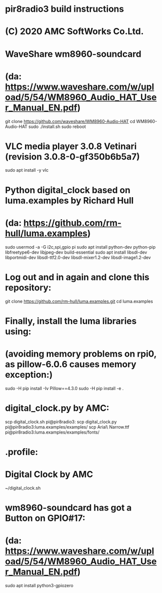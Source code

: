 # pir8radio3 build instructions
# (C) 2020 AMC SoftWorks Co.Ltd.
#
# WaveShare wm8960-soundcard
# (da: https://www.waveshare.com/w/upload/5/54/WM8960_Audio_HAT_User_Manual_EN.pdf)
git clone https://github.com/waveshare/WM8960-Audio-HAT
cd WM8960-Audio-HAT
sudo ./install.sh
sudo reboot
#
# VLC media player 3.0.8 Vetinari (revision 3.0.8-0-gf350b6b5a7)
sudo apt install -y vlc
#
# Python digital_clock based on luma.examples by Richard Hull
# (da: https://github.com/rm-hull/luma.examples)
sudo usermod -a -G i2c,spi,gpio pi
sudo apt install python-dev python-pip libfreetype6-dev libjpeg-dev build-essential
sudo apt install libsdl-dev libportmidi-dev libsdl-ttf2.0-dev libsdl-mixer1.2-dev libsdl-image1.2-dev
#
# Log out and in again and clone this repository:
git clone https://github.com/rm-hull/luma.examples.git
cd luma.examples
#
# Finally, install the luma libraries using:
# (avoiding memory problems on rpi0, as pillow-6.0.6 causes memory exception:)
sudo -H pip install -Iv Pillow==4.3.0
sudo -H pip install -e .
#
# digital_clock.py by AMC:
scp digital_clock.sh pi@pir8radio3:
scp digital_clock.py pi@pir8radio3:luma.examples/examples/
scp Arial\ Narrow.ttf pi@pir8radio3:luma.examples/examples/fonts/
#
# .profile:
# Digital Clock by AMC
~/digital_clock.sh
#
# wm8960-soundcard has got a Button on GPIO#17:
# (da: https://www.waveshare.com/w/upload/5/54/WM8960_Audio_HAT_User_Manual_EN.pdf)
sudo apt install python3-gpiozero


